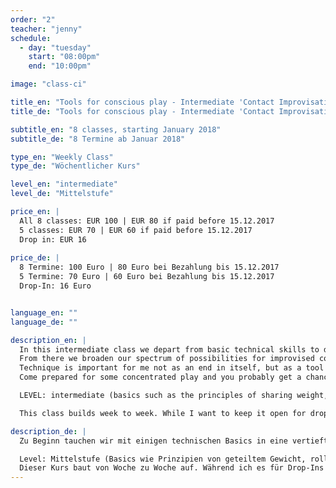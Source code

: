 ```yaml
---
order: "2"
teacher: "jenny"
schedule:
  - day: "tuesday"
    start: "08:00pm"
    end: "10:00pm"

image: "class-ci" 

title_en: "Tools for conscious play - Intermediate 'Contact Improvisation' class series"
title_de: "Tools for conscious play - Intermediate 'Contact Improvisation' class series"

subtitle_en: "8 classes, starting January 2018"
subtitle_de: "8 Termine ab Januar 2018"

type_en: "Weekly Class"
type_de: "Wöchentlicher Kurs"

level_en: "intermediate"
level_de: "Mittelstufe"

price_en: |
  All 8 classes: EUR 100 | EUR 80 if paid before 15.12.2017  
  5 classes: EUR 70 | EUR 60 if paid before 15.12.2017  
  Drop in: EUR 16  
  
price_de: |
  8 Termine: 100 Euro | 80 Euro bei Bezahlung bis 15.12.2017  
  5 Termine: 70 Euro | 60 Euro bei Bezahlung bis 15.12.2017  
  Drop-In: 16 Euro


language_en: ""
language_de: ""

description_en: |
  In this intermediate class we depart from basic technical skills to deepen and differentiate our perception of our own and our partners’ bodies. 
  From there we broaden our spectrum of possibilities for improvised contact dances by either exploring different principles for moving together or working with set pathways. While we investigate anatomical details and structures of our moving bodies - alone and in contact - we develop our CI-practice towards a greater ease in dealing with all sorts of physical challenges. 
  Technique is important for me not as an end in itself, but as a tool for supporting our never ending journey towards (more) freedom of choice - in the dance as well as ideally in daily life. We will mix the technical inquiry with some profound silliness and playful curiosity. Sweaty and wild dances and precision don’t have to be opposites.  
  Come prepared for some concentrated play and you probably get a chance to experience yourself as having/being a moving, sensing, feeling and expressing body in a fresh and new way and find satisfying as well as interesting dances.  

  LEVEL: intermediate (basics such as the principles of sharing weight, rolling point of contact or feeling comfortable supporting 100% weight of another person on low and medium level should be there). If you are insecure about your level of experience, but think that sounds so much fun that you want to do it, get in touch with me.  

  This class builds week to week. While I want to keep it open for drop-ins I strongly encourage you to do the full course because the more consistency you bring to your learning the more you get out of it. If you can’t make all the classes, consider a 5-times-card or talk to me about individual solutions.

description_de: |
  Zu Beginn tauchen wir mit einigen technischen Basics in eine vertiefte Körperwahrnehmung ein und differenzieren das Spüren unseres eigenen Körpers sowie das unserer Partner*innen. Von dort aus erweitern wir das Spektrum unserer Möglichkeiten für den CI-Tanz, indem wir verschiedene Prinzipien, sich gemeinsam zu bewegen, entweder durch feste Bewegungsfolgen oder mit offeneren Aufgabenstellungen erkunden. Während wir anatomischen Details nachspüren und die Architektur unseres Körpers – allein und in Kontakt mit anderen Körpern – erkunden entwickeln wir unsere CI-Praxis hin zu einer größeren Leichtigkeit im Umgang mit verschiedenen Arten von physischer Herausforderung. Technik ist für mich kein Selbstzweck sondern dient als Werkzeug, um Vielfalt zu unterstützen und unsere Entscheidungsfreiheit zu erweitern – im Tanz wie idealerweise ebenso im Alltag. Wir vermengen die technische Erkundung mit einer guten Portion profundem Blödsinn und verspielter Neugier. Wilde, verschwitzte Tänze und Präzision müssen kein Gegensatz sein! Kommt mit einer Offenheit für konzentriertes Spiel und erlebt es ein/en bewegten, spürenden, ausdrucksvollen Körper zu haben/zu sein und eine frische Tanzerfahrung mitzunehmen.

  Level: Mittelstufe (Basics wie Prinzipien von geteiltem Gewicht, rollendem Kontaktpunkt oder sich sicher fühlen in der niedrigen bis mittleren Ebene das volle Gewicht eines Partners zu unterstützen sollten vorhanden sein). Solltest du bezüglich deines Erfahrungslevels unsicher sein, aber sehr gern mitmachen wollen, kontaktiere mich gern.  
  Dieser Kurs baut von Woche zu Woche auf. Während ich es für Drop-Ins offen halten möchte, empfehle ich sehr, den ganzen Kurs zu machen, denn je konsistenter die Auseinandersetzung mit CI, umso mehr kann der Körper die Erfahrung mitnehmen. Wer nicht zu allen Terminen Zeit hat kann überlegen, eine 5er-Karte zu kaufen oder sprecht mit mir über individuelle Lösungen.
---
```


